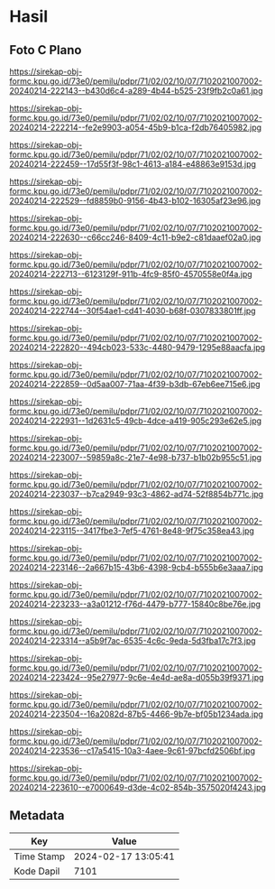 # Hasil

## Foto C Plano

https://sirekap-obj-formc.kpu.go.id/73e0/pemilu/pdpr/71/02/02/10/07/7102021007002-20240214-222143--b430d6c4-a289-4b44-b525-23f9fb2c0a61.jpg

https://sirekap-obj-formc.kpu.go.id/73e0/pemilu/pdpr/71/02/02/10/07/7102021007002-20240214-222214--fe2e9903-a054-45b9-b1ca-f2db76405982.jpg

https://sirekap-obj-formc.kpu.go.id/73e0/pemilu/pdpr/71/02/02/10/07/7102021007002-20240214-222459--17d55f3f-98c1-4613-a184-e48863e9153d.jpg

https://sirekap-obj-formc.kpu.go.id/73e0/pemilu/pdpr/71/02/02/10/07/7102021007002-20240214-222529--fd8859b0-9156-4b43-b102-16305af23e96.jpg

https://sirekap-obj-formc.kpu.go.id/73e0/pemilu/pdpr/71/02/02/10/07/7102021007002-20240214-222630--c66cc246-8409-4c11-b9e2-c81daaef02a0.jpg

https://sirekap-obj-formc.kpu.go.id/73e0/pemilu/pdpr/71/02/02/10/07/7102021007002-20240214-222713--6123129f-911b-4fc9-85f0-4570558e0f4a.jpg

https://sirekap-obj-formc.kpu.go.id/73e0/pemilu/pdpr/71/02/02/10/07/7102021007002-20240214-222744--30f54ae1-cd41-4030-b68f-0307833801ff.jpg

https://sirekap-obj-formc.kpu.go.id/73e0/pemilu/pdpr/71/02/02/10/07/7102021007002-20240214-222820--494cb023-533c-4480-9479-1295e88aacfa.jpg

https://sirekap-obj-formc.kpu.go.id/73e0/pemilu/pdpr/71/02/02/10/07/7102021007002-20240214-222859--0d5aa007-71aa-4f39-b3db-67eb6ee715e6.jpg

https://sirekap-obj-formc.kpu.go.id/73e0/pemilu/pdpr/71/02/02/10/07/7102021007002-20240214-222931--1d2631c5-49cb-4dce-a419-905c293e62e5.jpg

https://sirekap-obj-formc.kpu.go.id/73e0/pemilu/pdpr/71/02/02/10/07/7102021007002-20240214-223007--59859a8c-21e7-4e98-b737-b1b02b955c51.jpg

https://sirekap-obj-formc.kpu.go.id/73e0/pemilu/pdpr/71/02/02/10/07/7102021007002-20240214-223037--b7ca2949-93c3-4862-ad74-52f8854b771c.jpg

https://sirekap-obj-formc.kpu.go.id/73e0/pemilu/pdpr/71/02/02/10/07/7102021007002-20240214-223115--3417fbe3-7ef5-4761-8e48-9f75c358ea43.jpg

https://sirekap-obj-formc.kpu.go.id/73e0/pemilu/pdpr/71/02/02/10/07/7102021007002-20240214-223146--2a667b15-43b6-4398-9cb4-b555b6e3aaa7.jpg

https://sirekap-obj-formc.kpu.go.id/73e0/pemilu/pdpr/71/02/02/10/07/7102021007002-20240214-223233--a3a01212-f76d-4479-b777-15840c8be76e.jpg

https://sirekap-obj-formc.kpu.go.id/73e0/pemilu/pdpr/71/02/02/10/07/7102021007002-20240214-223314--a5b9f7ac-6535-4c6c-9eda-5d3fba17c7f3.jpg

https://sirekap-obj-formc.kpu.go.id/73e0/pemilu/pdpr/71/02/02/10/07/7102021007002-20240214-223424--95e27977-9c6e-4e4d-ae8a-d055b39f9371.jpg

https://sirekap-obj-formc.kpu.go.id/73e0/pemilu/pdpr/71/02/02/10/07/7102021007002-20240214-223504--16a2082d-87b5-4466-9b7e-bf05b1234ada.jpg

https://sirekap-obj-formc.kpu.go.id/73e0/pemilu/pdpr/71/02/02/10/07/7102021007002-20240214-223536--c17a5415-10a3-4aee-9c61-97bcfd2506bf.jpg

https://sirekap-obj-formc.kpu.go.id/73e0/pemilu/pdpr/71/02/02/10/07/7102021007002-20240214-223610--e7000649-d3de-4c02-854b-3575020f4243.jpg


## Metadata

| Key        | Value               |
| ---------- | ------------------- |
| Time Stamp | 2024-02-17 13:05:41 |
| Kode Dapil | 7101                |



